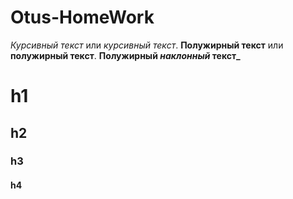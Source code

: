 # Otus-HomeWork

*Курсивный текст* или _курсивный текст_.
**Полужирный текст** или __полужирный текст__.
**Полужирный _наклонный_ текст_**
# h1
## h2
### h3
#### h4
